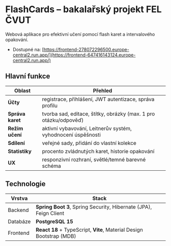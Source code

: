 # FlashCards – bakalařský projekt FEL ČVUT
Webová aplikace pro efektivní učení pomocí flash karet a intervalového opakování.
* Dostupné na: [https://frontend-278072296500.europe-central2.run.app/](https://frontend-647416143124.europe-central2.run.app/)


## Hlavní funkce
| Oblast           | Přehled                                                          |
| ---------------- | ---------------------------------------------------------------- |
| **Účty**         | registrace, přihlášení, JWT autentizace, správa profilu          |
| **Správa karet** | tvorba sad, editace, štítky, obrázky (max. 1 pro otázku/odpověď) |
| **Režim učení**  | aktivní vybavování, Leitnerův systém, vyhodnocení úspěšnosti     |
| **Sdílení**      | veřejné sady, přidání do vlastní kolekce                         |
| **Statistiky**   | procento zvládnutých karet, historie opakování                   |
| **UX**           | responzivní rozhraní, světlé/temné barevné schéma                |

## Technologie
| Vrstva   | Stack                                                                              |
| -------- | ---------------------------------------------------------------------------------- |
| Backend  | **Spring Boot 3**, Spring Security, Hibernate (JPA), Feign Client        |
| Databáze | **PostgreSQL 15**                                                    |
| Frontend | **React 18** + TypeScript, **Vite**, Material Design Bootstrap (MDB) |
